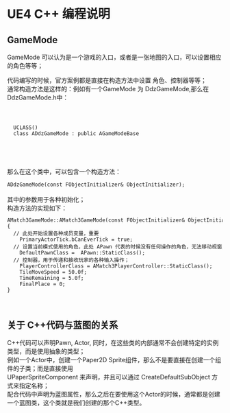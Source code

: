 # UE4 C++ 编程说明

## GameMode

GameMode 可以认为是一个游戏的入口，或者是一张地图的入口，可以设置相应的角色等等；<br/>

代码编写的时候，官方案例都是直接在构造方法中设置 角色、控制器等等；<br/>
通常构造方法是这样的：例如有一个GameMode 为 DdzGameMode,那么在DdzGameMode.h中：
<code>
  <pre>
  UCLASS()
  class ADdzGameMode : public AGameModeBase
  </pre>
</code>
<br/>
那么在这个类中，可以包含一个构造方法：<br/>
<code>
ADdzGameMode(const FObjectInitializer& ObjectInitializer);
</code><br/>
其中的参数用于各种初始化；<br/>
构造方法的实现如下：<br/>
<code><pre>
AMatch3GameMode::AMatch3GameMode(const FObjectInitializer& ObjectInitializer) : Super(ObjectInitializer)
{
  // 此处开始设置各种成员变量，重要
	PrimaryActorTick.bCanEverTick = true;
  // 设置当前模式使用的角色，此处 APawn 代表的时候没有任何操作的角色，无法移动视窗，主要就是用于2D游戏；
	DefaultPawnClass =  APawn::StaticClass();
  // 控制器，用于传递和接收玩家的各种输入操作；
	PlayerControllerClass = AMatch3PlayerController::StaticClass();
	TileMoveSpeed = 50.0f;
	TimeRemaining = 5.0f;
	FinalPlace = 0;
}
</pre></code><br/>

## 关于 C++代码与蓝图的关系

C++代码可以声明Pawn, Actor, 同时，在这些类的内部通常不会创建特定的实例类型，而是使用抽象的类型；<br/>
例如一个Actor中，创建一个Paper2D Sprite组件，那么不是要直接在创建一个组件的子类；而是直接使用<br/>
UPaperSpriteComponent 来声明，并且可以通过 CreateDefaultSubObject 方式来指定名称；<br/>
配合代码中声明为蓝图属性，那么之后在要使用这个Actor的时候，通常都是创建一个蓝图类，这个类就是我们创建的那个C++类型。<br/>
